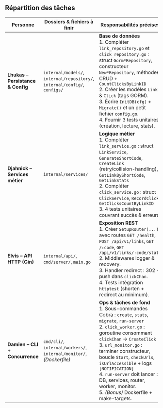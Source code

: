## Répartition des tâches

| Personne                          | Dossiers & fichiers à finir | Responsabilités précises | Remise attendue |
|----------------------------------|------------------------------|---------------------------|------------------|
| **Lhukas – Persistance & Config** | `internal/models/`, `internal/repository/`, `internal/config/`, `configs/` | **Base de données**<br>1. Compléter `link_repository.go` et `click_repository.go` : struct `Gorm*Repository`, constructeur `New*Repository`, méthodes CRUD + `CountClicksByLinkID`<br>2. Créer les modèles `Link` & `Click` (tags GORM).<br>3. Écrire `InitDB(cfg)` + `Migrate()` et un petit fichier `config.go`.<br>4. Fournir 3 tests unitaires (création, lecture, stats). | • `go test ./internal/repository` vert<br>• commande `./url-shortener migrate` fonctionne |
| **Djahnick – Services métier**    | `internal/services/` | **Logique métier**<br>1. Compléter `link_service.go` : struct `LinkService`, `GenerateShortCode`, `CreateLink` (retry/collision-handling), `GetLinkByShortCode`, `GetLinkStats`<br>2. Compléter `click_service.go` : struct `ClickService`, `RecordClick`, `GetClicksCountByLinkID`<br>3. 4 tests unitaires couvrant succès & erreurs. | • `go test ./internal/services` vert<br>• aucune dépendance directe à Gin |
| **Elvis – API HTTP (Gin)**        | `internal/api/`, `cmd/server/`, `main.go` | **Exposition REST**<br>1. Créer `SetupRouter(...)` avec routes `GET /health`, `POST /api/v1/links`, `GET /:code`, `GET /api/v1/links/:code/stats`<br>2. Middlewares logger & recovery.<br>3. Handler redirect : 302 + push dans `clickChan`.<br>4. Tests intégration `httptest` (shorten + redirect au minimum). | • `go run cmd/server` démarre sans panic<br>• tests HTTP passent |
| **Damien – CLI + Concurrence**    | `cmd/cli/`, `internal/workers/`, `internal/monitor/`, *(Dockerfile)* | **Ops & tâches de fond**<br>1. Sous-commandes Cobra : `create`, `stats`, `migrate`, `run-server`<br>2. `click_worker.go` : goroutine consommant `clickChan` → `CreateClick`<br>3. `url_monitor.go` : terminer constructeur, boucle `Start`, `checkUrls`, `isUrlAccessible` + logs `[NOTIFICATION]`<br>4. `run-server` doit lancer : DB, services, router, worker, monitor.<br>5. *(Bonus)* Dockerfile + make-targets. | • `./url-shortener run-server` lance tout et loggue worker + monitor<br>• démonstration manuelle OK |
